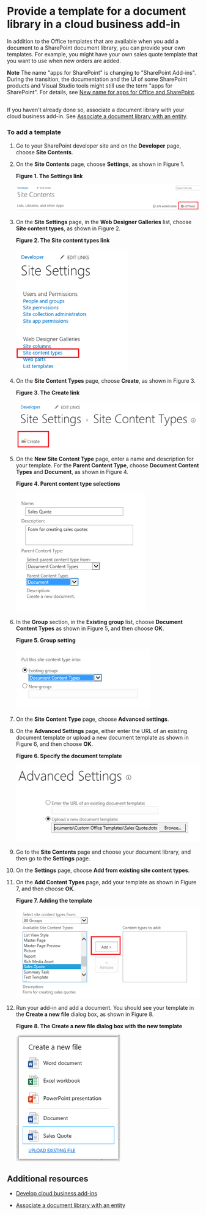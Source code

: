 
# Provide a template for a document library in a cloud business add-in
In addition to the Office templates that are available when you add a document to a SharePoint document library, you can provide your own templates. For example, you might have your own sales quote template that you want to use when new orders are added.
 

 **Note**  The name "apps for SharePoint" is changing to "SharePoint Add-ins". During the transition, the documentation and the UI of some SharePoint products and Visual Studio tools might still use the term "apps for SharePoint". For details, see  [New name for apps for Office and SharePoint](new-name-for-apps-for-sharepoint.md#bk_newname).
 


## 

If you haven't already done so, associate a document library with your cloud business add-in. See  [Associate a document library with an entity](associate-a-document-library-with-an-entity.md).
 

 

### To add a template


1. Go to your SharePoint developer site and on the  **Developer** page, choose **Site Contents**.
    
 
2. On the  **Site Contents** page, choose **Settings**, as shown in Figure 1.
    
    **Figure 1. The Settings link**

 

     ![Site Settings link](../../images/CBA_IM_8b.PNG)
 

 

 
3. On the  **Site Settings** page, in the **Web Designer Galleries** list, choose **Site content types**, as shown in Figure 2.
    
    **Figure 2. The Site content types link**

 

     ![Site content types link](../../images/CBA_IM_26.PNG)
 

 

 
4. On the  **Site Content Types** page, choose **Create**, as shown in Figure 3.
    
    **Figure 3. The Create link**

 

     ![Create link](../../images/CBA_IM_27.PNG)
 

 

 
5. On the  **New Site Content Type** page, enter a name and description for your template. For the **Parent Content Type**, choose  **Document Content Types** and **Document**, as shown in Figure 4.
    
    **Figure 4. Parent content type selections**

 

     ![Parent content type selections](../../images/CBA_IM_28.PNG)
 

 

 
6. In the  **Group** section, in the **Existing group** list, choose **Document Content Types** as shown in Figure 5, and then choose **OK**.
    
    **Figure 5. Group setting**

 

     ![Group setting](../../images/CBA_IM_28a.PNG)
 

 

 
7. On the  **Site Content Type** page, choose **Advanced settings**.
    
 
8. On the  **Advanced Settings** page, either enter the URL of an existing document template or upload a new document template as shown in Figure 6, and then choose **OK**.
    
    **Figure 6. Specify the document template**

 

     ![Specify the document template](../../images/CBA_IM_29.PNG)
 

 

 
9. Go to the  **Site Contents** page and choose your document library, and then go to the **Settings** page.
    
 
10. On the  **Settings** page, choose **Add from existing site content types**.
    
 
11. On the  **Add Content Types** page, add your template as shown in Figure 7, and then choose **OK**.
    
    **Figure 7. Adding the template**

 

     ![Adding the template](../../images/CBA_IM_29a.PNG)
 

 

 
12. Run your add-in and add a document. You should see your template in the  **Create a new file** dialog box, as shown in Figure 8.
    
    **Figure 8. The Create a new file dialog box with the new template**

 

     ![The Create a new file dialog with the new template](../../images/CBA_IM_30.PNG)
 

 

 

## Additional resources
<a name="bk_addresources"> </a>


-  [Develop cloud business add-ins](develop-cloud-business-add-ins.md)
    
 
-  [Associate a document library with an entity](associate-a-document-library-with-an-entity.md)
    
 


